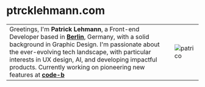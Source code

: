 # ptrcklehmann.com
|||
|--|--|
| Greetings, I'm **Patrick Lehmann**, a Front-end Developer based in **[**Berlin**](https://g.co/kgs/ECpcnmE)**, Germany, with a solid background in Graphic Design. I'm passionate about the ever-evolving tech landscape, with particular interests in UX design, AI, and developing impactful products. Currently working on pioneering new features at [**code-b**](code-b.com) | ![patrico](https://pbs.twimg.com/profile_images/1388224779912634371/n1lC4qgs_400x400.jpg)|
